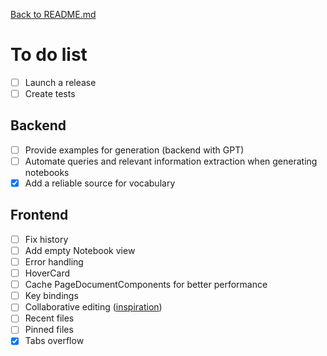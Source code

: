 [Back to README.md](./README.md)

# To do list

- [ ] Launch a release
- [ ] Create tests

## Backend

- [ ] Provide examples for generation (backend with GPT)
- [ ] Automate queries and relevant information extraction when generating notebooks
- [x] Add a reliable source for vocabulary

## Frontend

- [ ] Fix history
- [ ] Add empty Notebook view
- [ ] Error handling
- [ ] HoverCard
- [ ] Cache PageDocumentComponents for better performance
- [ ] Key bindings
- [ ] Collaborative editing ([inspiration](https://www.youtube.com/watch?v=Exr0iY_D-vw))
- [ ] Recent files
- [ ] Pinned files
- [x] Tabs overflow
